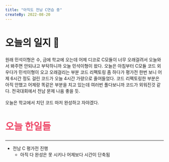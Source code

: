 ```yaml
---
title: "아직도 전남 C연습 중"
createBy: 2022-08-20
---
```


##  <h2 style="font-size: 30px">오늘의 일지 🎪</h2>
원래 민석이형은 수, 금에 학교에 오는데 어제 디코로 C모듈이 너무 오래걸려서 오늘와서 봐주면 안되냐고 부탁하니까 오늘 민석이형이 왔다. 오늘은 아침부터 C모듈 코드 외우다가 민석이형이 오고 오래걸리는 부분 코드 리펙토링 좀 하다가 평가전 한번 보니 어제 6시간 정도 걸린 코드가 오늘 4시간 가량으로 줄어들었다. 코드 리펙토링한 부분은 아직 안했고 어제랑 똑같은 부분을 치고 있는데 여러번 풀다보니까 코드가 외워진것 같다. 전국대회에서 전남 문제 나옴 좋을 듯.
<br>
<br>
오늘은 학교에서 치던 코드 마저 완성하고 자야겠다.


## <h2 style="color: #ee4867; font-size: 30px">오늘 한일들</h2>
---
- 전남 C 평가전 진행
    - 아직 다 완성은 못 시키나 어제보다 시간이 단축됨

